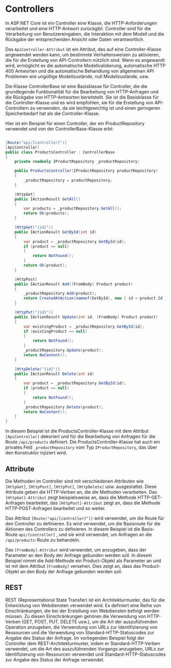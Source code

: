# Controllers

In ASP.NET Core ist ein Controller eine Klasse, die HTTP-Anforderungen verarbeitet und eine HTTP-Antwort zurückgibt. Controller sind für die Verarbeitung von Benutzereingaben, die Interaktion mit dem Modell und die Rückgabe der entsprechenden Ansicht oder Daten verantwortlich.

Das ```ApiController-Attribut``` ist ein Attribut, das auf eine Controller-Klasse angewendet werden kann, um bestimmte Verhaltensweisen zu aktivieren, die für die Erstellung von API-Controllern nützlich sind. Wenn es angewandt wird, ermöglicht es die automatische Modellvalidierung, automatische HTTP 400 Antworten und die automatische Behandlung von allgemeinen API Problemen wie ungültige Modellzustände, null Modellzustände, usw.

Die Klasse ControllerBase ist eine Basisklasse für Controller, die die grundlegende Funktionalität für die Bearbeitung von HTTP-Anfragen und die Rückgabe von HTTP-Antworten bereitstellt. Sie ist die Basisklasse für die Controller-Klasse und es wird empfohlen, sie für die Erstellung von API-Controllern zu verwenden, da sie leichtgewichtig ist und einen geringeren Speicherbedarf hat als die Controller-Klasse.

Hier ist ein Beispiel für einen Controller, der ein ProductRepository verwendet und von der ControllerBase-Klasse erbt:

```csharp

[Route("api/[controller]")]
[ApiController]
public class ProductsController : ControllerBase
{
    private readonly IProductRepository _productRepository;

    public ProductsController(IProductRepository productRepository)
    {
        _productRepository = productRepository;
    }

    [HttpGet]
    public IActionResult GetAll()
    {
        var products = _productRepository.GetAll();
        return Ok(products);
    }

    [HttpGet("{id}")]
    public IActionResult GetById(int id)
    {
        var product = _productRepository.GetById(id);
        if (product == null)
        {
            return NotFound();
        }
        return Ok(product);
    }

    [HttpPost]
    public IActionResult Add([FromBody] Product product)
    {
        _productRepository.Add(product);
        return CreatedAtAction(nameof(GetById), new { id = product.Id }, product);
    }

    [HttpPut("{id}")]
    public IActionResult Update(int id, [FromBody] Product product)
    {
        var existingProduct = _productRepository.GetById(id);
        if (existingProduct == null)
        {
            return NotFound();
        }
        _productRepository.Update(product);
        return NoContent();
    }

    [HttpDelete("{id}")]
    public IActionResult Delete(int id)
    {
        var product = _productRepository.GetById(id);
        if (product == null)
        {
            return NotFound();
        }
        _productRepository.Delete(product);
        return NoContent();
    }
}

```

In diesem Beispiel ist die ProductsController-Klasse mit dem Attribut ```[ApiController]``` dekoriert und für die Bearbeitung von Anfragen für die Route ```/api/products``` definiert. Die ProductsController-Klasse hat auch ein privates Feld ```_productRepository``` vom Typ ```IProductRepository```, das über den Konstruktor injiziert wird.

## Attribute
Die Methoden im Controller sind mit verschiedenen Attributen wie ```[HttpGet]```, ```[HttpPost]```, ```[HttpPut]```, ```[HttpDelete]``` usw. ausgestattet. Diese Attribute geben die HTTP-Verben an, die die Methoden verarbeiten. Das ```[HttpGet]-Attribut``` zeigt beispielsweise an, dass die Methode HTTP-GET-Anfragen bearbeitet, das ```[HttpPost]-Attribut``` zeigt an, dass die Methode HTTP-POST-Anfragen bearbeitet und so weiter.

Das Attribut ```[Route("api/[controller]")]``` wird verwendet, um die Route für den Controller zu definieren. Es wird verwendet, um die Basisroute für die Aktionen des Controllers zu definieren. In diesem Beispiel ist die Basis-Route ```api/[controller]``` , und sie wird verwendet, um Anfragen an die ```/api/products```-Route zu behandeln.

Das ```[FromBody]-Attribut``` wird verwendet, um anzugeben, dass der Parameter an den Body der Anfrage gebunden werden soll. In diesem Beispiel nimmt die Add-Methode ein Product-Objekt als Parameter an und ist mit dem Attribut ```[FromBody]``` versehen. Dies zeigt an, dass das Product-Objekt an den Body der Anfrage gebunden werden soll.

## REST
REST (Representational State Transfer) ist ein Architekturmuster, das für die Entwicklung von Webdiensten verwendet wird. Es definiert eine Reihe von Einschränkungen, die bei der Erstellung von Webdiensten befolgt werden müssen. Zu diesen Einschränkungen gehören die Verwendung von HTTP-Verben (GET, POST, PUT, DELETE usw.), um die Art der auszuführenden Operation anzugeben, die Verwendung von URLs zur Identifizierung von Ressourcen und die Verwendung von Standard-HTTP-Statuscodes zur Angabe des Status der Anfrage. Im vorliegenden Beispiel folgt der Controller dem REST-Architekturmuster, indem er Standard-HTTP-Verben verwendet, um die Art des auszuführenden Vorgangs anzugeben, URLs zur Identifizierung von Ressourcen verwendet und Standard-HTTP-Statuscodes zur Angabe des Status der Anfrage verwendet.